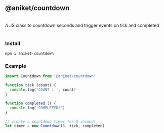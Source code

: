 ## @aniket/countdown
<br>
A JS class to countdown seconds and trigger events on tick and completed
<br>
<br>


### Install
```
npm i aniket-countdown
```

### Example


```js
import Countdown from '@aniket/countdown'

function tick (count) {
  console.log('COUNT : ', count)
}

function completed () {
  console.log('COMPLETED!')
}

// create a countdown timer for 5 seconds
let timer = new Countdown(5, tick, completed)
```
